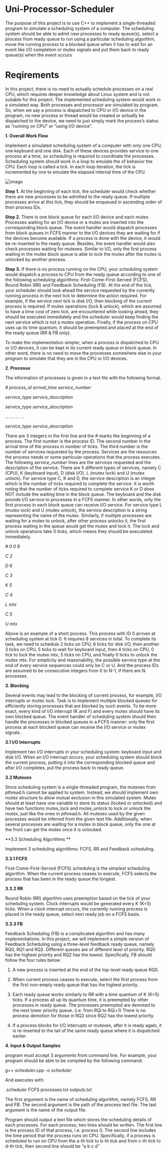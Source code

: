 # Uni-Processor-Scheduler

The purpose of this project is to use C++ to implement a single-threaded
program to simulate a scheduling system of a computer. The scheduling system should be able to
admit new processes to ready queue(s), select a process from ready queue to run using a particular
scheduling algorithm, move the running process to a blocked queue when it has to wait for an event
like I/O completion or mutex signals and put them back to ready queue(s) when the event occurs

# Reqirements

In this project, there is no need to actually schedule processes on a real CPU, which requires
deeper knowledge about Linux system and is not suitable for this project. The implemented scheduling
system would work in a simulated way. Both processes and processor are simulated
by program. So, when we say a process is dispatched to CPU or I/O device in the program,
no new process or thread would be created or actually be dispatched to the device, we need to just
simply mark the process’s status as “running on CPU” or “using I/O device”.

**1. Overall Work Flow**

Implement a simulated scheduling system of a computer with only one CPU, 
one keyboard and one disk. Each of these devices provides service to one process at a time, so
scheduling is required to coordinate the processes. Scheduling system should work in a loop to
emulate the of behavior the CPU. Each loop is called a tick. In each loop iteration, the tick is
incremented by one to emulate the elapsed internal time of the CPU.

![image](https://user-images.githubusercontent.com/60174747/126771673-118b337a-8091-463f-9a30-0c0803021f08.png)

**Step 1.** At the beginning of each tick, the scheduler would check whether there are new processes
to be admitted to the ready queue. If multiple processes arrive at this tick, they should be enqueued
in ascending order of their process IDs.

**Step 2.** There is one block queue for each I/O device and each mutex. Processes waiting for an
I/O device or a mutex are inserted into the corresponding block queue. The event handler would
dispatch processes from block queues in FCFS manner to the I/O devices they are waiting for if the
devices become available. If a process is done with the device, it would be re-inserted to the ready
queue. Besides, the event handler would also check processes waiting for mutexes. Similar to I/O,
only the first process waiting in the mutex block queue is able to lock the mutex after the mutex is
unlocked by another process.

**Step 3.** If there is no process running on the CPU, your scheduling system would dispatch a
process to CPU from the ready queue according to one of the following scheduling algorithms:
First-Come-First-Served (FCFS), Round Robin (RR) and Feedback Scheduling (FB). At the end of
the tick, your scheduler should look ahead the service requested by the currently running process in
the next tick to determine the action required. For example, if the service next tick is disk I/O, then
blocking of the current process is required. If mutex operations (lock & unlock), which are assumed
to have a time cost of zero tick, are encountered while looking ahead, they should be executed
immediately and the scheduler would keep finding the next service which is not a mutex operation.
Finally, if the process on CPU uses up its time quantum, it should be preempted and placed at the
end of the ready queue (RR & FB only).

To make the implementation simpler, when a process is dispatched to CPU or I/O devices, it can be
kept in its current ready queue or block queue. In other word, there is no need to move the processes
somewhere else in your program to simulate that they are in the CPU or I/O devices.

**2. Processe**

The information of processes is given in a text file with the following format.

_# process_id arrival_time service_number_

_service_type service_description_

_service_type service_description_

… … … …

_service_type service_description_

There are 3 integers in the first line and the # marks the beginning of a process. The first number is
the process ID. The second number in the arrival time of the process in number of ticks. The third
number is the number of services requested by the process. Services are the resources the process
needs or some particular operations that the process executes. The following _service_number_
lines are the services requested and the description of the service. There are 5 different types of
services, namely C (CPU), K (keyboard input), D (disk I/O), L (mutex lock) and U (mutex unlock).
For service type C, K and D, the service description is an integer which is the number of ticks
required to complete the service. It is worth noting that the number of ticks required to complete
service K or D does NOT include the waiting time in the block queue. The keyboard and the disk
provide I/O service to processes in a FCFS manner. In other words, only the first process in each
block queue can receive I/O service. For service type L (mutex lock) and U (mutex unlock), the
service description is a string representing the name of the mutex. Similarly, if multiple processes
are waiting for a mutex to unlock, after other process unlocks it, the first process waiting in the
queue would get the mutex and lock it. The lock and unlock operations take 0
ticks, which means they should be executeted immediately.

_# 0 0 8_

_C 2_

_D 6_

_C 3_

_K 5_

_C 4_

_L mtx_

_C 5_

_U mtx_

Above is an example of a short process. This process with ID 0 arrives at scheduling system at
tick 0. It requires 8 services in total. To complete its task, we need to schedule 2 ticks on CPU, 6
ticks for disk I/O, then another 3 ticks on CPU, 5 ticks to wait for keyboard input, then 4 ticks on
CPU, 0 tick to lock the mutex mtx, 5 ticks on CPU, and finally 0 ticks to unlock the mutex mtx.
For simplicity and reasonability, the possible service type at the end of every service sequences
could only be C or U. And the process IDs are assumed to be consecutive integers from 0 to N-1, if
there are N processes.

**3. Blocking**

Several events may lead to the blocking of current process, for example, I/O interrupts or mutex
lock. Task is to implement multiple blocked queues for efficiently storing processes that are
blocked by such events. To be more exact, every kind of I/O interrupt (K and F) and every mutex
should have its own blocked queue. The event handler of scheduling system should then handle
the processes in blocked queues in a FCFS manner: only the first process at each blocked queue can
receive the I/O service or mutex signals.

**3.1 I/O Interrupts**

Implement two I/O interrupts in your scheduling system: keyboard input and
disk I/O. When an I/O interrupt occurs, your scheduling system should block the current process,
putting it into the corresponding blocked queue and after I/O completes, put the process back to
ready queue.

**3.2 Mutexes**

Since scheduling system is a single-threaded program, the mutexes from pthread.h cannot be
applied to system. Instead, we should implement own mutex structure to allow mutual
exclusion in this simulated system. Mutex should at least have one variable to store its status
(locked or unlocked) and have two functions mutex_lock and mutex_unlock to lock or unlock the
mutex, just like the ones in pthread.h. All mutexes used by the given processes would be inferred
from the given text file. Additionally, when several processes are waiting for a mutex in block queue,
only the one at the front can get the mutex once it is unlocked.

**3.3 Scheduling Algorithms **

Implement 3 scheduling algorithms: FCFS, RR and Feedback scheduling.

**3.3.1 FCFS**

First-Come-First-Served (FCFS) scheduling is the simplest scheduling algorithm. When the current
process ceases to execute, FCFS selects the process that has been in the ready queue the longest.

**3.3.2 RR**

Round Robin (RR) algorithm uses preemption based on the tick of your scheduling system. Clock
interrupts would be generated every K (K=5) ticks. When a clock interrupt occurs, the currently
running process is placed in the ready queue, select next ready job on a FCFS basis.

**3.3.3 FB**

Feedback Scheduling (FB) is a complicated algorithm and has many implementations. In this
project, we will implement a simple version of Feedback Scheduling using a three-level
feedback ready queue, namely RQ0, RQ1 and RQ2. Different queues are of different level of priority.
RQ0 has the highest priority and RQ2 has the lowest. Specifically, FB should follow the four
rules below:
1. A new process is inserted at the end of the top-level ready queue RQ0.


2. When current process ceases to execute, select the first process from the first non-empty ready
queue that has the highest priority.

3. Each ready queue works similarly to RR with a time quantum of K (K=5) ticks. If a process all
up its quantum time, it is preempted by other processes in ready queue. The processes
preempted are demoted to the next lower priority queue. (i.e. from RQi to RQi+1) There is no
process demotion for those in RQ2 since RQ2 has the lowest priority.

4. If a process blocks for I/O interrupts or mutexes, after it is ready again, it is re-inserted to the
tail of the same ready queue where it is dispatched earlier.

**4. Input & Output Samples**

program must accept 3 arguments from command line. For example, your program should be
able to be compiled by the following command:

_g++ scheduler.cpp -o scheduler_

And executes with:

.scheduler FCFS processes.txt outputs.txt

The first argument is the name of scheduling algorithm, namely FCFS, RR and FB. The second
argument is the path of the process text file. The last argument is the name of the output file.

Program should output a text file which stores the scheduling details of each processes. For
each process, two lines should be written. The first line is the process ID of that process, i.e. process
0. The second line includes the time period that the process runs on CPU. Specifically, if a process
is scheduled to run on CPU from the a-th tick to b-th tick and from c-th tick to d-th tick, then
second line should be “a b c d”





